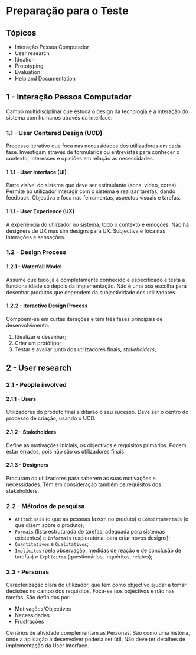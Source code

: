 # Preparação para o Teste

## Tópicos

- Interação Pessoa Computador
- User research
- Ideation
- Prototyping
- Evaluation
- Help and Documentation

## 1 - Interação Pessoa Computador

Campo multidisciplinar que estuda o design da tecnologia e a interação do sistema com humanos através da interface.

### 1.1 - User Centered Design (UCD)

Processo iterativo que foca nas necessidades dos utilizadores em cada fase. Investigam através de formulários ou entrevistas para conhecer o contexto, interesses e opiniões em relação às necessidades. 

#### 1.1.1 - User Interface (UI)

Parte visível do sistema que deve ser estimulante (sons, vídeo, cores). Permite ao utilizador interagir com o sistema e realizar tarefas, dando feedback. Objectiva e foca nas ferramentas, aspectos visuais e tarefas.

#### 1.1.1 - User Experience (UX)

A experiência do utilizador no sistema, todo o contexto e emoções. Não há designers de UX mas sim designs para UX. Subjectiva e foca nas interações e sensações.

### 1.2 - Design Process

#### 1.2.1 - Waterfall Model

Assume que tudo já é completamente conhecido e especificado e testa a funcionalidade só depois da implementação. Não é uma boa escolha para desenhar produtos que dependem da subjectividade dos utilizadores.  

#### 1.2.2 - Iteractive Design Process

Compõem-se em curtas iterações e tem três fases principais de desenvolvimento:

1. Idealizar e desenhar;
2. Criar um protótipo;
3. Testar e avaliar junto dos utilizadores finais, *stakeholders*;

## 2 - User research

### 2.1 - People involved

#### 2.1.1 - Users

Utilizadores do produto final e ditarão o seu sucesso. Deve ser o centro do processo de criação, usando o UCD.

#### 2.1.2 - Stakeholders

Define as motivações iniciais, os objectivos e requisitos primários. Podem estar errados, pois não são os utilizadores finais.

#### 2.1.3 - Designers

Procuram os utilizadores para saberem as suas motivações e necessidades. Têm em consideração também os requisitos dos stakeholders.

### 2.2 - Métodos de pesquisa

- `Atitudinais` (o que as pessoas fazem no produto) e `Comportamentais` (o que dizem sobre o produto);
- `Formais` (lista estruturada de tarefas, adequada para sistemas existentes) e `Informais` (exploratória, para criar novos designs);
- `Quantitativos` e `Qualitativos`;
- `Implícitos` (pela observação, medidas de reação e de conclusão de tarefas) e `Explícitos` (questionários, inquéritos, relatos);

### 2.3 - Personas

Caracterização clara do utilizador, que tem como objectivo ajudar a tomar decisões no campo dos requisitos. Foca-se nos objectivos e não nas tarefas. São definidos por:
- Motivações/Objectivos
- Necessidades
- Frustrações

Cenários de atividade complementam as Personas. São como uma história, onde a aplicação a desenvolver poderia ser útil. Não deve ter detalhes de implementação da User Interface.